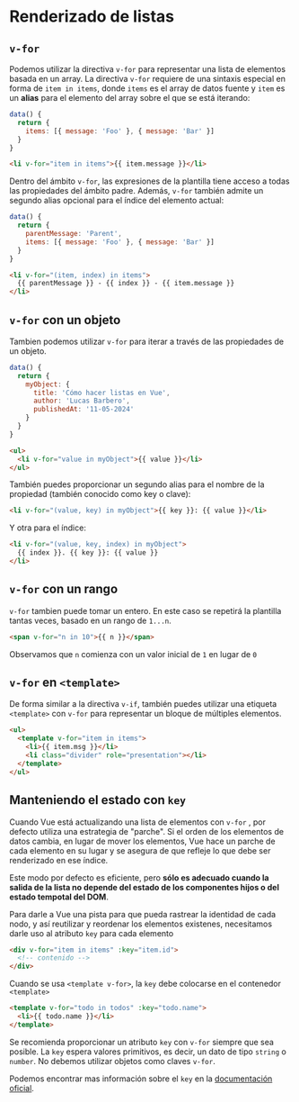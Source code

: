 # Renderizado de listas

## `v-for`

Podemos utilizar la directiva `v-for` para representar una lista de elementos basada en un array. La directiva `v-for` requiere de una sintaxis especial en forma de `item in items`, donde `items` es el array de datos fuente y `item` es un **alias** para el elemento del array sobre el que se está iterando:

```js
data() {
  return {
    items: [{ message: 'Foo' }, { message: 'Bar' }]
  }
}
```

```html
<li v-for="item in items">{{ item.message }}</li>
```

Dentro del ámbito `v-for`, las expresiones de la plantilla tiene acceso a todas las propiedades del ámbito padre. Además, `v-for` también admite un segundo alias opcional para el índice del elemento actual:

```js
data() {
  return {
    parentMessage: 'Parent',
    items: [{ message: 'Foo' }, { message: 'Bar' }]
  }
}
```

```html
<li v-for="(item, index) in items">
  {{ parentMessage }} - {{ index }} - {{ item.message }}
</li>
```

## `v-for` con un objeto

Tambien podemos utilizar `v-for` para iterar a través de las propiedades de un objeto.

```js
data() {
  return {
    myObject: {
      title: 'Cómo hacer listas en Vue',
      author: 'Lucas Barbero',
      publishedAt: '11-05-2024'
    }
  }
}
```

```html
<ul>
  <li v-for="value in myObject">{{ value }}</li>
</ul>
```

También puedes proporcionar un segundo alias para el nombre de la propiedad (también conocido como key o clave):

```html
<li v-for="(value, key) in myObject">{{ key }}: {{ value }}</li>
```

Y otra para el índice:

```html
<li v-for="(value, key, index) in myObject">
  {{ index }}. {{ key }}: {{ value }}
</li>
```

## `v-for` con un rango

`v-for` tambien puede tomar un entero. En este caso se repetirá la plantilla tantas veces, basado en un rango de `1...n`.

```html
<span v-for="n in 10">{{ n }}</span>
```

Observamos que `n` comienza con un valor inicial de `1` en lugar de `0`

## `v-for` en `<template>`

De forma similar a la directiva `v-if`, también puedes utilizar una etiqueta `<template>` con `v-for` para representar un bloque de múltiples elementos.

```html
<ul>
  <template v-for="item in items">
    <li>{{ item.msg }}</li>
    <li class="divider" role="presentation"></li>
  </template>
</ul>
```

## Manteniendo el estado con `key`

Cuando Vue está actualizando una lista de elementos con `v-for`
, por defecto utiliza una estrategia de "parche". Si el orden de los elementos de datos cambia, en lugar de mover los elementos, Vue hace un parche de cada elemento en su lugar y se asegura de que refleje lo que debe ser renderizado en ese índice.

Este modo por defecto es eficiente, pero **sólo es adecuado cuando la salida de la lista no depende del estado de los componentes hijos o del estado tempotal del DOM**.

Para darle a Vue una pista para que pueda rastrear la identidad de cada nodo, y así reutilizar y reordenar los elementos existenes, necesitamos darle uso al atributo `key` para cada elemento

```html
<div v-for="item in items" :key="item.id">
  <!-- contenido -->
</div>
```

Cuando se usa `<template v-for>`, la `key` debe colocarse en el contenedor `<template>`

```html
<template v-for="todo in todos" :key="todo.name">
  <li>{{ todo.name }}</li>
</template>
```

Se recomienda proporcionar un atributo `key` con `v-for` siempre que sea posible. La `key` espera valores primitivos, es decir, un dato de tipo `string` o `number`. No debemos utilizar objetos como claves `v-for`.

Podemos encontrar mas información sobre el `key` en la [documentación oficial](https://vuejs.org/api/built-in-special-attributes.html#key).
